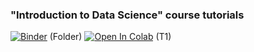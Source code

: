 ﻿### "Introduction to Data Science" course tutorials

 [![Binder](https://mybinder.org/badge_logo.svg)](https://mybinder.org/v2/gh/falex-aimri/intro_ds_tut/HEAD) (Folder)
 [![Open In Colab](https://colab.research.google.com/assets/colab-badge.svg)](https://colab.research.google.com/github/falex-aimri/intro_ds_tut/blob/main/Tutorial1_intro2python.ipynb) (T1)
